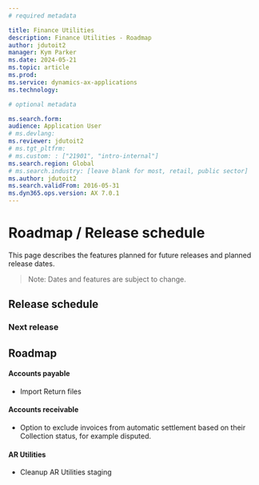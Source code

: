 ```yaml
---
# required metadata

title: Finance Utilities
description: Finance Utilities - Roadmap
author: jdutoit2
manager: Kym Parker
ms.date: 2024-05-21
ms.topic: article
ms.prod: 
ms.service: dynamics-ax-applications
ms.technology: 

# optional metadata

ms.search.form:  
audience: Application User
# ms.devlang: 
ms.reviewer: jdutoit2
# ms.tgt_pltfrm: 
# ms.custom: : ["21901", "intro-internal"]
ms.search.region: Global
# ms.search.industry: [leave blank for most, retail, public sector]
ms.author: jdutoit2
ms.search.validFrom: 2016-05-31
ms.dyn365.ops.version: AX 7.0.1
---
```


# 	Roadmap / Release schedule

This page describes the features planned for future releases and planned release dates.

> Note: Dates and features are subject to change.


## Release schedule



### Next release



## Roadmap

#### Accounts payable 
- Import Return files

#### Accounts receivable
- Option to exclude invoices from automatic settlement based on their Collection status, for example disputed.

#### AR Utilities
- Cleanup AR Utilities staging



